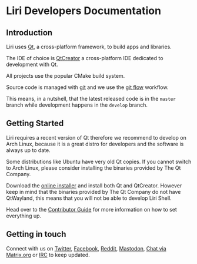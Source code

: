 # Liri Developers Documentation

## Introduction

Liri uses [Qt](https://www.qt.io), a cross-platform framework, to build apps and libraries.

The IDE of choice is [QtCreator](https://www.qt.io/ide/) a cross-platform IDE dedicated to development with Qt.

All projects use the popular CMake build system.

Source code is managed with [git](https://git-scm.com/) and we use the
[git flow](http://nvie.com/posts/a-successful-git-branching-model/) workflow.

This means, in a nutshell, that the latest released code is in the `master` branch while development
happens in the `develop` branch.

## Getting Started

Liri requires a recent version of Qt therefore we recommend to develop on Arch Linux,
because it is a great distro for developers and the software is always up to date.

Some distributions like Ubuntu have very old Qt copies. If you cannot switch to Arch Linux,
please consider installing the binaries provided by The Qt Company.

Download the [online installer](https://www1.qt.io/download-open-source/) and install both
Qt and QtCreator. However keep in mind that the binaries provided by The Qt Company do not
have QtWayland, this means that you will not be able to develop Liri Shell.

Head over to the [Contributor Guide](contributing/contributor-guide/index.md) for more information on how to set everything up.

## Getting in touch

Connect with us on [Twitter][liri-twitter], [Facebook][liri-facebook], [Reddit][liri-reddit], [Mastodon][liri-mastodon], [Chat via Matrix.org][liri-matrix] or [IRC][liri-irc] to keep updated.

[liri-twitter]: https://twitter.com/liridev
[liri-facebook]: https://www.facebook.com/Liri-935614733238741
[liri-reddit]: https://www.reddit.com/r/liri/
[liri-mastodon]: https://mastodon.cloud/@liri
[liri-matrix]: https://matrix.to/#/#liri:matrix.org
[liri-irc]: irc://chat.freenode.net:6667/liri
